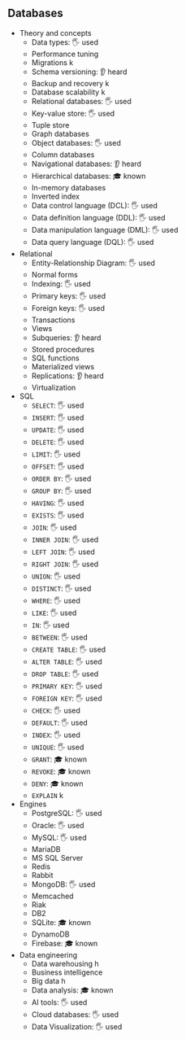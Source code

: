 ## Databases

- Theory and concepts
  - Data types: 🖐️ used
  - Performance tuning
  - Migrations k
  - Schema versioning: 👂 heard
  - Backup and recovery k
  - Database scalability k
  - Relational databases: 🖐️ used
  - Key-value store: 🖐️ used
  - Tuple store
  - Graph databases
  - Object databases: 🖐️ used
  - Column databases
  - Navigational databases: 👂 heard
  - Hierarchical databases: 🎓 known
  - In-memory databases
  - Inverted index
  - Data control language (DCL): 🖐️ used
  - Data definition language (DDL): 🖐️ used
  - Data manipulation language (DML): 🖐️ used
  - Data query language (DQL): 🖐️ used
- Relational
  - Entity-Relationship Diagram: 🖐️ used
  - Normal forms
  - Indexing: 🖐️ used
  - Primary keys: 🖐️ used
  - Foreign keys: 🖐️ used
  - Transactions
  - Views
  - Subqueries: 👂 heard
  - Stored procedures
  - SQL functions
  - Materialized views
  - Replications: 👂 heard
  - Virtualization
- SQL
  - `SELECT`: 🖐️ used
  - `INSERT`: 🖐️ used
  - `UPDATE`: 🖐️ used
  - `DELETE`: 🖐️ used
  - `LIMIT`: 🖐️ used
  - `OFFSET`: 🖐️ used
  - `ORDER BY`: 🖐️ used
  - `GROUP BY`: 🖐️ used
  - `HAVING`: 🖐️ used
  - `EXISTS`: 🖐️ used
  - `JOIN`: 🖐️ used
  - `INNER JOIN`: 🖐️ used
  - `LEFT JOIN`: 🖐️ used
  - `RIGHT JOIN`: 🖐️ used
  - `UNION`: 🖐️ used
  - `DISTINCT`: 🖐️ used
  - `WHERE`: 🖐️ used
  - `LIKE`: 🖐️ used
  - `IN`: 🖐️ used
  - `BETWEEN`: 🖐️ used
  - `CREATE TABLE`: 🖐️ used
  - `ALTER TABLE`: 🖐️ used
  - `DROP TABLE`: 🖐️ used
  - `PRIMARY KEY`: 🖐️ used
  - `FOREIGN KEY`: 🖐️ used
  - `CHECK`: 🖐️ used
  - `DEFAULT`: 🖐️ used
  - `INDEX`: 🖐️ used
  - `UNIQUE`: 🖐️ used
  - `GRANT`: 🎓 known
  - `REVOKE`: 🎓 known
  - `DENY`: 🎓 known
  - `EXPLAIN` k
- Engines
  - PostgreSQL: 🖐️ used
  - Oracle: 🖐️ used
  - MySQL: 🖐️ used
  - MariaDB
  - MS SQL Server
  - Redis
  - Rabbit
  - MongoDB: 🖐️ used
  - Memcached
  - Riak
  - DB2
  - SQLite: 🎓 known
  - DynamoDB
  - Firebase: 🎓 known
- Data engineering
  - Data warehousing h
  - Business intelligence
  - Big data h
  - Data analysis: 🎓 known
  - AI tools: 🖐️ used
  - Cloud databases: 🖐️ used
  - Data Visualization: 🖐️ used
